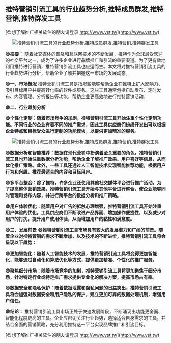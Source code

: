 ## **推特营销引流工具的行业趋势分析,推特成员群发,推特营销,推特群发工具**

[😍想了解推广相关软件的朋友请登录 http://www.vst.tw](http://www.vst.tw)

 <center><img src="https://vst.tw/MP4/tuiguang/png/0.png" alt="推特营销引流工具的行业趋势分析,推特成员群发,推特营销,推特群发工具"></center>

**😄摘要：**
随着社交媒体的普及和互联网技术的不断发展，推特作为全球最受欢迎的社交平台之一，成为了许多企业进行品牌推广和引流的重要渠道。为了更有效地利用推特进行营销，推特营销引流工具也应运而生。本文将对推特营销引流工具的行业趋势进行分析，帮助企业了解并把握这一市场的发展动态。

**😄一、市场概况**
推特营销引流工具是指那些能够帮助企业在推特上扩大影响力、吸引目标用户并提高转化率的软件或服务。这些工具通常包括自动发布、定时发布、内容管理、分析报告等功能，帮助企业更高效地进行推特营销活动。

**😄二、行业趋势分析**

**😄个性化定制：随着市场竞争的加剧，推特营销引流工具开始注重个性化定制功能。不同行业的企业有着不同的推广需求，因此工具供应商们纷纷开发出可以根据企业特点和目标受众进行定制的功能模块，以提供更加精准的服务。**

 <center><img src="https://vst.tw/MP4/tuiguang/png/7.png" alt="推特营销引流工具的行业趋势分析,推特成员群发,推特营销,推特群发工具"></center>

**😄数据分析和智能推荐：数据在现代营销中扮演着至关重要的角色。推特营销引流工具也开始注重数据分析功能，帮助企业了解推广效果、用户喜好等信息，从而优化推广策略。此外，一些工具还通过人工智能技术实现智能推荐功能，根据用户行为和兴趣，推荐最适合的内容和目标用户。**

**😄多平台整合：除了推特，许多企业还使用其他社交媒体平台进行推广活动。为了提高整体营销效果，推特营销引流工具开始与其他平台进行整合，使企业能够同时管理和发布内容，并进行跨平台的数据分析和推广策略。**

**😄用户体验优化：随着用户对广告的抵触心理增强，推特营销引流工具开始注重用户体验的优化。工具供应商们不断改进产品界面、增加操作便捷性，以及减少对用户的打扰，提升用户使用体验，从而增加用户的黏性和满意度。**

**😄三、发展前景**
**😄推特营销引流工具市场具有较大的发展潜力和广阔的前景。随着企业对推特营销的需求不断增加，以及技术的不断进步，推特营销引流工具将会呈现以下趋势：**

**😄更加智能化：随着人工智能技术的发展，推特营销引流工具将变得更加智能化，能够通过自动化和算法优化等方式，提供更加精准、个性化的推广服务。**

**😄聚焦细分市场：随着市场竞争的加剧，推特营销引流工具将更加聚焦于细分市场，针对特定行业或特定推广需求提供专业化的解决方案，提高市场占有率。**

**😄数据安全和隐私保护：随着数据泄露和隐私问题的日益突出，推特营销引流工具将会加强对数据安全和用户隐私的保护，建立更加可靠的数据处理机制，增强用户信任。**

**😄结论：**
推特营销引流工具市场正处于快速发展阶段，不断涌现出功能更全面、智能化程度更高的工具。企业应密切关注行业趋势，选择适合自身需求的工具，并结合全面的营销策略，充分利用推特这一平台实现品牌推广和引流目标。

[😍想了解推广相关软件的朋友请登录 http://www.vst.tw](http://www.vst.tw)



